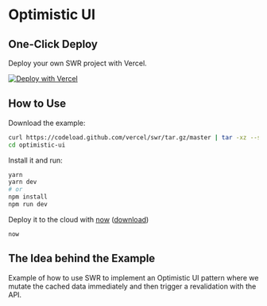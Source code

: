 # Optimistic UI

## One-Click Deploy

Deploy your own SWR project with Vercel.

[![Deploy with Vercel](https://vercel.com/button)](https://vercel.com/new/project?template=https://github.com/vercel/swr/tree/master/examples/optimistic-ui)

## How to Use

Download the example:

```bash
curl https://codeload.github.com/vercel/swr/tar.gz/master | tar -xz --strip=2 swr-master/examples/optimistic-ui
cd optimistic-ui
```

Install it and run:

```bash
yarn
yarn dev
# or
npm install
npm run dev
```

Deploy it to the cloud with [now](https://vercel.com/home) ([download](https://vercel.com/download))

```
now
```

## The Idea behind the Example

Example of how to use SWR to implement an Optimistic UI pattern where we mutate the cached data immediately and then trigger a revalidation with the API.
